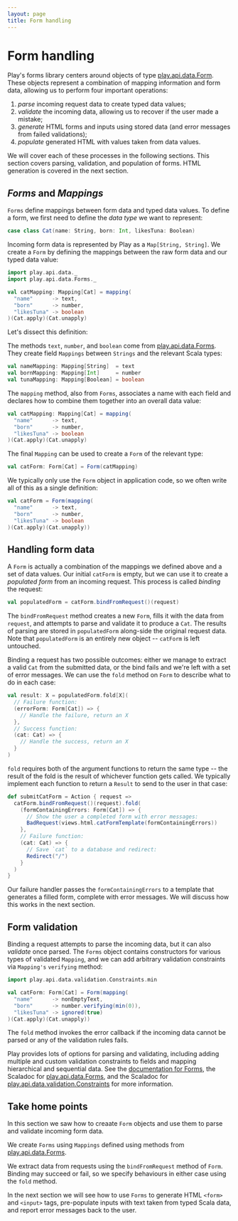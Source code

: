 ```yaml
---
layout: page
title: Form handling
---
```


# Form handling

Play's forms library centers around objects of type [play.api.data.Form]. These objects represent a combination of mapping information and form data, allowing us to perform four important operations:

 1. *parse* incoming request data to create typed data values;
 2. *validate* the incoming data, allowing us to recover if the user made a mistake;
 3. *generate* HTML forms and inputs using stored data (and error messages from failed validations);
 4. *populate* generated HTML with values taken from data values.

We will cover each of these processes in the following sections. This section covers parsing, validation, and population of forms. HTML generation is covered in the next section.

[play.api.data.Form]: https://www.playframework.com/documentation/2.3.x/api/scala/index.html#play.api.data.Form

## *Forms* and *Mappings*

`Forms` define mappings between form data and typed data values. To define a form, we first need to define the *data type* we want to represent:

~~~ scala
case class Cat(name: String, born: Int, likesTuna: Boolean)
~~~

Incoming form data is represented by Play as a `Map[String, String]`. We create a `Form` by defining the mappings between the raw form data and our typed data value:

~~~ scala
import play.api.data._
import play.api.data.Forms._

val catMapping: Mapping[Cat] = mapping(
  "name"      -> text,
  "born"      -> number,
  "likesTuna" -> boolean
)(Cat.apply)(Cat.unapply)
~~~

Let's dissect this definition:

The methods `text`, `number`, and `boolean` come from [play.api.data.Forms]. They create field `Mappings` between `Strings` and the relevant Scala types:

[play.api.data.Forms]: https://www.playframework.com/documentation/2.3.x/api/scala/index.html#play.api.data.Forms$

~~~ scala
val nameMapping: Mapping[String]  = text
val bornMapping: Mapping[Int]     = number
val tunaMapping: Mapping[Boolean] = boolean
~~~

The `mapping` method, also from `Forms`, associates a name with each field and declares how to combine them together into an overall data value:

~~~ scala
val catMapping: Mapping[Cat] = mapping(
  "name"      -> text,
  "born"      -> number,
  "likesTuna" -> boolean
)(Cat.apply)(Cat.unapply)
~~~

The final `Mapping` can be used to create a `Form` of the relevant type:

~~~ scala
val catForm: Form[Cat] = Form(catMapping)
~~~

We typically only use the `Form` object in application code, so we often write all of this as a single definition:

~~~ scala
val catForm = Form(mapping(
  "name"      -> text,
  "born"      -> number,
  "likesTuna" -> boolean
)(Cat.apply)(Cat.unapply))
~~~

## Handling form data

A `Form` is actually a combination of the mappings we defined above and a set of data values. Our initial `catForm` is empty, but we can use it to create a *populated form* from an incoming request. This process is called *binding* the request:

~~~ scala
val populatedForm = catForm.bindFromRequest()(request)
~~~

The `bindFromRequest` method creates a new `Form`, fills it with the data from `request`, and attempts to parse and validate it to produce a `Cat`. The results of parsing are stored in `populatedForm` along-side the original request data. Note that `populatedForm` is an entirely new object -- `catForm` is left untouched.

Binding a request has two possible outcomes: either we manage to extract a valid `Cat` from the submitted data, or the bind fails and we're left with a set of error messages. We can use the `fold` method on `Form` to describe what to do in each case:

~~~ scala
val result: X = populatedForm.fold[X](
  // Failure function:
  (errorForm: Form[Cat]) => {
    // Handle the failure, return an X
  },
  // Success function:
  (cat: Cat) => {
    // Handle the success, return an X
  }
)
~~~

`fold` requires both of the argument functions to return the same type -- the result of the fold is the result of whichever function gets called. We typically implement each function to return a `Result` to send to the user in that case:

~~~ scala
def submitCatForm = Action { request =>
  catForm.bindFromRequest()(request).fold(
    (formContainingErrors: Form[Cat]) => {
      // Show the user a completed form with error messages:
      BadRequest(views.html.catFormTemplate(formContainingErrors))
    },
    // Failure function:
    (cat: Cat) => {
      // Save `cat` to a database and redirect:
      Redirect("/")
    }
  )
}
~~~

Our failure handler passes the `formContainingErrors` to a template that generates a filled form, complete with error messages. We will discuss how this works in the next section.

## Form validation

Binding a request attempts to parse the incoming data, but it can also *validate* once parsed. The `Forms` object contains constructors for various types of validated `Mapping`, and we can add arbitrary validation constraints via `Mapping's` `verifying` method:

~~~ scala
import play.api.data.validation.Constraints.min

val catForm: Form[Cat] = Form(mapping(
  "name"      -> nonEmptyText,
  "born"      -> number.verifying(min(0)),
  "likesTuna" -> ignored(true)
)(Cat.apply)(Cat.unapply))
~~~

The `fold` method invokes the error callback if the incoming data cannot be parsed or any of the validation rules fails.

Play provides lots of options for parsing and validating, including adding multiple and custom validation constraints to fields and mapping hierarchical and sequential data. See the [documentation for Forms], the Scaladoc for [play.api.data.Forms], and the Scaladoc for [play.api.data.validation.Constraints] for more information.

[documentation for Forms]: https://www.playframework.com/documentation/2.2.0/ScalaForms
[play.api.data.Forms]: https://www.playframework.com/documentation/2.3.x/api/scala/index.html#play.api.data.Forms$
[play.api.data.validation.Constraints]: https://www.playframework.com/documentation/2.3.x/api/scala/index.html#play.api.data.validation.Constraints$

## Take home points

In this section we saw how to creaate `Form` objects and use them to parse and validate incoming form data.

We create `Forms` using `Mappings` defined using methods from [play.api.data.Forms].

We extract data from requests using the `bindFromRequest` method of `Form`. Binding may succeed or fail, so we specify behaviours in either case using the `fold` method.

In the next section we will see how to use `Forms` to generate HTML `<form>` and `<input>` tags, pre-populate inputs with text taken from typed Scala data, and report error messages back to the user.

[play.api.data.Forms]: https://www.playframework.com/documentation/2.3.x/api/scala/index.html#play.api.data.Forms$